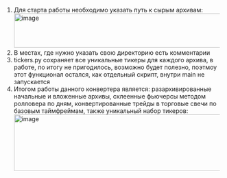 1. Для старта работы необходимо указать путь к сырым архивам: <img width="629" height="80" alt="image" src="https://github.com/user-attachments/assets/458f55e1-c612-49bb-969c-cac79a1c9376" />
2. В местах, где нужно указать свою директорию есть комментарии
3. tickers.py сохраняет все уникальные тикеры для каждого архива, в работе, по итогу не пригодилось, возможно будет полезно, поэтмоу этот функционал остался, как отдельный скрипт, внутри main не запускается
4. Итогом работы данного конвертера является: разархивированные начальные и вложенные архивы, склеенные фьючерсы методом ролловера по дням, конвертированные трейды в торговые свечи по базовым таймфреймам, также уникальный набор тикеров: <img width="521" height="132" alt="image" src="https://github.com/user-attachments/assets/e4b4e354-766c-48bb-bc0f-52b03fd62242" />


